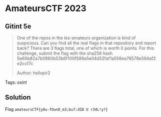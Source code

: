 # AmateursCTF 2023

## Gitint 5e

> One of the repos in the les-amateurs organization is kind of suspicious. Can you find all the real flags in that repository and report back? There are 3 flags total, one of which is worth 0 points. For this challenge, submit the flag with the sha256 hash 5e60b82a7b0860b53b6f100f599a5e04d52faf1a556ea78578e594af2e2ccf7c
>
>  Author: hellopir2
>

Tags: _osint_

## Solution

Flag `amateursCTF{y0u-fOunD_m3;bu7:d1D U r34L!y?}`